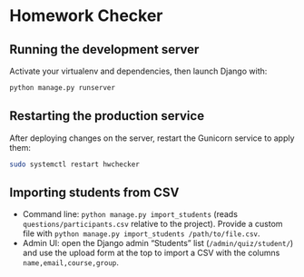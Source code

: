 # Homework Checker

## Running the development server

Activate your virtualenv and dependencies, then launch Django with:

```bash
python manage.py runserver
```

## Restarting the production service

After deploying changes on the server, restart the Gunicorn service to apply them:

```bash
sudo systemctl restart hwchecker
```

## Importing students from CSV

- Command line: `python manage.py import_students` (reads `questions/participants.csv` relative to the project). Provide a custom file with `python manage.py import_students /path/to/file.csv`.
- Admin UI: open the Django admin “Students” list (`/admin/quiz/student/`) and use the upload form at the top to import a CSV with the columns `name,email,course,group`.
